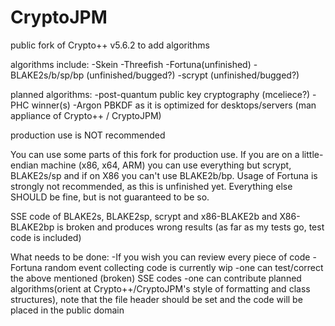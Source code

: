 CryptoJPM
=========

public fork of Crypto++ v5.6.2 to add algorithms

algorithms include:
-Skein
-Threefish
-Fortuna(unfinished)
-BLAKE2s/b/sp/bp (unfinished/bugged?)
-scrypt (unfinished/bugged?)

planned algorithms:
-post-quantum public key cryptography (mceliece?)
-PHC winner(s)
-Argon PBKDF as it is optimized for desktops/servers (man appliance of Crypto++ / CryptoJPM)

production use is NOT recommended

You can use some parts of this fork for production use.
If you are on a little-endian machine (x86, x64, ARM) you can use everything but scrypt, BLAKE2s/sp and if on X86 you can't use BLAKE2b/bp.
Usage of Fortuna is strongly not recommended, as this is unfinished yet.
Everything else SHOULD be fine, but is not guaranteed to be so.

SSE code of BLAKE2s, BLAKE2sp, scrypt and x86-BLAKE2b and X86-BLAKE2bp is broken and produces wrong results (as far as my tests go, test code is included)

What needs to be done:
-If you wish you can review every piece of code
-Fortuna random event collecting code is currently wip
-one can test/correct the above mentioned (broken) SSE codes
-one can contribute planned algorithms(orient at Crypto++/CryptoJPM's style of formatting and class structures), note that the file header should be set and the code will be placed in the public domain